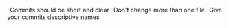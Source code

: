 -Commits should be short and clear
-Don't change more than one file
-Give your commits descriptive names
